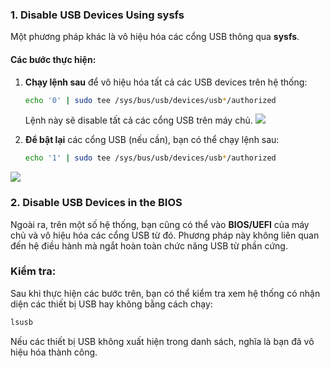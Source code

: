 ### 1. **Disable USB Devices Using sysfs**
Một phương pháp khác là vô hiệu hóa các cổng USB thông qua **sysfs**.

#### Các bước thực hiện:

1. **Chạy lệnh sau** để vô hiệu hóa tất cả các USB devices trên hệ thống:
   ```bash
   echo '0' | sudo tee /sys/bus/usb/devices/usb*/authorized
   ```

   Lệnh này sẽ disable tất cả các cổng USB trên máy chủ.
![](	https://img001.prntscr.com/file/img001/GnsqgG6tTA69KvrAZHTiCg.png)
2. **Để bật lại** các cổng USB (nếu cần), bạn có thể chạy lệnh sau:
   ```bash
   echo '1' | sudo tee /sys/bus/usb/devices/usb*/authorized
   ```
![](https://img001.prntscr.com/file/img001/G5dv1wTMTLSTr_LyeTRBfQ.png)
### 2. **Disable USB Devices in the BIOS**
Ngoài ra, trên một số hệ thống, bạn cũng có thể vào **BIOS/UEFI** của máy chủ và vô hiệu hóa các cổng USB từ đó. Phương pháp này không liên quan đến hệ điều hành mà ngắt hoàn toàn chức năng USB từ phần cứng.

### Kiểm tra:
Sau khi thực hiện các bước trên, bạn có thể kiểm tra xem hệ thống có nhận diện các thiết bị USB hay không bằng cách chạy:
```bash
lsusb
```

Nếu các thiết bị USB không xuất hiện trong danh sách, nghĩa là bạn đã vô hiệu hóa thành công.

